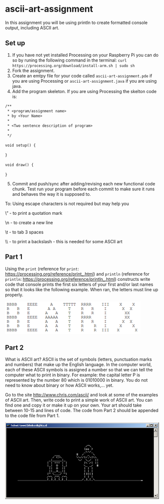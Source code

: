 # ascii-art-assignment

In this assignment you will be using println to create formatted console output, including ASCII art.

## Set up
1. If you have not yet installed Processing on your Raspberry Pi you can do so by runing the following command in the terminal:  ```curl https://processing.org/download/install-arm.sh | sudo sh```
2. Fork the assignment.
3. Create an emtpy file for your code called ``ascii-art-assignment.pde``  if you are using Processing or ``ascii-art-assignment.java`` if you are using java. 
4. Add the program skeleton. If you are using Processing the skelton code is:
```
/**
 * <program/assignment name>
 * by <Your Name>
 * 
 * <Two sentence description of program>
 * 
 */
 
void setup() {
  
}

void draw() {

}
```
5. Commit and push/sync after adding/revising each new functional code chunk. Test run your program before each commit to make sure it runs and behaves the way it is supposed to.

To: Using escape characters is not required but may help you

\” - to print a quotation mark

\n - to create a new line

\t - to tab 3 spaces

\\\ - to print a backslash - this is needed for some ASCII art

## Part 1
Using the ```print``` (reference for ```print```: https://processing.org/reference/print_.html) and ``println`` (reference for ```println```: https://processing.org/reference/println_.html) constructs write code that console prints the first six letters of your first and/or last names so that it looks like the following example.  When ran, the letters must line up properly.

![](images/beatrix.png)

## Part 2
What is ASCII art? ASCII is the set of symbols (letters, punctuation marks and numbers) that make up the English language.  In the computer world, each of these ASCII symbols is assigned a number so that we can tell the computer what to print in binary.  For example: the capital letter P is represented by the number 80 which is 01010000 in binary. You do not need to know about binary or how ASCII works,... yet.  

Go to the site http://www.chris.com/ascii/ and look at some of the examples of ASCII art.  Then, write code to print a simple work of ASCII art. You can find one and copy it or make it up on your own. Your art should take between 10-15 and lines of code.  The code from Part 2 should be appended to the code file from Part 1. 

![](images/ASCIIStarwars.jpg)
